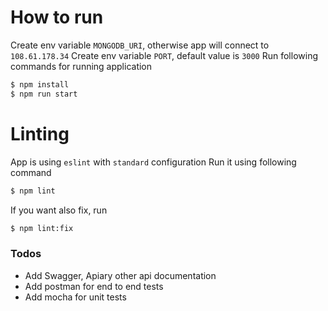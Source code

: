 # How to run

Create env variable `MONGODB_URI`, otherwise app will connect to `108.61.178.34`
Create env variable `PORT`, default value is `3000`
Run following commands for running application
```sh
$ npm install 
$ npm run start
```
# Linting
App is using `eslint` with `standard` configuration
Run it using following command
```sh
$ npm lint
```
If you want also fix, run
```sh
$ npm lint:fix 
```
### Todos

 - Add Swagger, Apiary other api documentation
 - Add postman for end to end tests
 - Add mocha for unit tests
